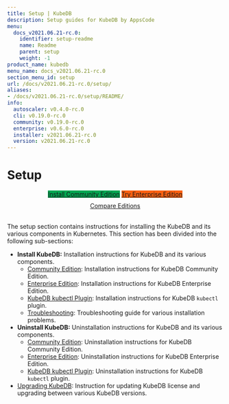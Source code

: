 ```yaml
---
title: Setup | KubeDB
description: Setup guides for KubeDB by AppsCode
menu:
  docs_v2021.06.21-rc.0:
    identifier: setup-readme
    name: Readme
    parent: setup
    weight: -1
product_name: kubedb
menu_name: docs_v2021.06.21-rc.0
section_menu_id: setup
url: /docs/v2021.06.21-rc.0/setup/
aliases:
- /docs/v2021.06.21-rc.0/setup/README/
info:
  autoscaler: v0.4.0-rc.0
  cli: v0.19.0-rc.0
  community: v0.19.0-rc.0
  enterprise: v0.6.0-rc.0
  installer: v2021.06.21-rc.0
  version: v2021.06.21-rc.0
---
```


# Setup

<div style="text-align: center;">
  <a class="button ac-button  is-link is-medium is-active has-text-weight-normal" href="/docs/v2021.06.21-rc.0/setup/install/community" style="background:#00A651; width: 18rem;">Install Community Edition</a>
  <a class="button ac-button is-info is-medium is-active has-text-weight-normal" href="/docs/v2021.06.21-rc.0/setup/install/enterprise"  style="background:#FC6011; width: 18rem;">Try Enterprise Edition</a>
  <a style="margin-top: 10px; display: block;" href="/docs/v2021.06.21-rc.0/overview/README">Compare Editions</a>
</div>
<br>

The setup section contains instructions for installing the KubeDB and its various components in Kubernetes. This section has been divided into the following sub-sections:

- **Install KubeDB:** Installation instructions for KubeDB and its various components.
  - [Community Edition](/docs/v2021.06.21-rc.0/setup/install/community): Installation instructions for KubeDB Community Edition.
  - [Enterprise Edition](/docs/v2021.06.21-rc.0/setup/install/enterprise): Installation instructions for KubeDB Enterprise Edition.
  - [KubeDB kubectl Plugin](/docs/v2021.06.21-rc.0/setup/install/kubectl_plugin): Installation instructions for KubeDB `kubectl` plugin.
  - [Troubleshooting](/docs/v2021.06.21-rc.0/setup/install/troubleshoting): Troubleshooting guide for various installation problems.
- **Uninstall KubeDB:** Uninstallation instructions for KubeDB and its various components.
  - [Community Edition](/docs/v2021.06.21-rc.0/setup/uninstall/community): Uninstallation instructions for KubeDB Community Edition.
  - [Enterprise Edition](/docs/v2021.06.21-rc.0/setup/uninstall/enterprise): Uninstallation instructions for KubeDB Enterprise Edition.
  - [KubeDB kubectl Plugin](/docs/v2021.06.21-rc.0/setup/uninstall/kubectl_plugin): Uninstallation instructions for KubeDB `kubectl` plugin.
- [Upgrading KubeDB](/docs/v2021.06.21-rc.0/setup/upgrade/): Instruction for updating KubeDB license and upgrading between various KubeDB versions.

